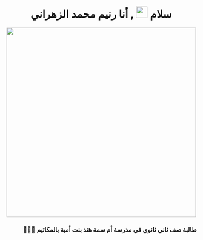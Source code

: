 <!-- - 👋 Hi, I’m @Rannemm
- 👀 I’m interested in ...
- 🌱 I’m currently learning ...
- 💞️ I’m looking to collaborate on ...
- 📫 How to reach me ... -->

<!---
Rannemm/Rannemm is a ✨ special ✨ repository because its `README.md` (this file) appears on your GitHub profile.
You can click the Preview link to take a look at your changes.
--->

<h1 align="center">سلام
  <img src="https://media.giphy.com/media/hvRJCLFzcasrR4ia7z/giphy.gif" width="30px"/>
 , أنا رنيم محمد الزهراني</h1>
<div id="header" align="center">
<!--   <img src="https://cdn.dribbble.com/users/1620156/screenshots/5547104/education.gif" width="500"/> -->
  <img src="https://media0.giphy.com/media/WRRL1EKo9rNe12S4zh/giphy.gif?cid=ecf05e47lpcmpei3btioipjxipgh0c5wia66d4c2pt3zexzl&ep=v1_gifs_search&rid=giphy.gif&ct=g"  width="500"/>
 
</div>
<div align="right">
 

### 👩🏻‍🏫 طالبة صف ثاني ثانوي في مدرسة أم سمة هند بنت أمية بالمكاتيم
<!-- 
### 🤩 مهتمه **بحل التحديات البرمجية وتطوير التطبيقات**
### 👩🏻‍🏫🙋🏻‍♀️💁🏻‍♀️🙆🏻‍♀️👩🏻‍💻 طالبة صف ثاني ثانوي في مدرسة أم سمة هند بنت أمية بالمكاتيم 

### 🔭 أتطلع أن أصبح **مبرمجة محترفه** واقوم بأشياء مفيدة للعالم
 
 -->
